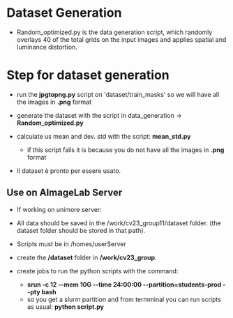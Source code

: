 # Dataset Generation
- Random_optimized.py is the data generation script, which randomly overlays 40 of the total grids on the input images and applies spatial and luminance distortion.

# Step for dataset generation
- run the **jpgtopng.py** script on 'dataset/train_masks' so we will have all the images in **.png** format 
- generate the dataset with the script in data_generation -> **Random_optimized.py**

- calculate us mean and dev. std with the script: **mean_std.py**
    - if this script fails it is because you do not have all the images in **.png** format 

- Il dataset è pronto per essere usato.

## Use on AImageLab Server
- If working on unimore server:
- All data should be saved in the /work/cv23_group11/dataset folder.
(the dataset folder should be stored in that path).

- Scripts must be in /homes/userServer

- create the **/dataset** folder in **/work/cv23_group**.

- create jobs to run the python scripts with the command:
    - **srun -c 12 --mem 10G --time 24:00:00 --partition=students-prod --pty bash**
    - so you get a slurm partition and from termminal you can run scripts as usual: **python script.py**



